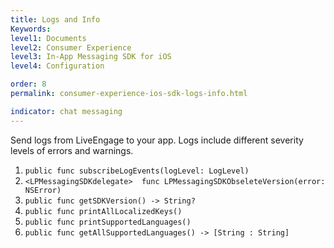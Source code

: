 ```yaml
---
title: Logs and Info
Keywords:
level1: Documents
level2: Consumer Experience
level3: In-App Messaging SDK for iOS
level4: Configuration

order: 8
permalink: consumer-experience-ios-sdk-logs-info.html

indicator: chat messaging
---
```



Send logs from LiveEngage to your app. Logs include different severity levels of errors and warnings.  

1. `public func subscribeLogEvents(logLevel: LogLevel)  `
2. `<LPMessagingSDKdelegate>  func LPMessagingSDKObseleteVersion(error: NSError)`
3. `public func getSDKVersion() -> String?  `
4. `public func printAllLocalizedKeys()`
5. `public func printSupportedLanguages()`
6. `public func getAllSupportedLanguages() -> [String : String]` 